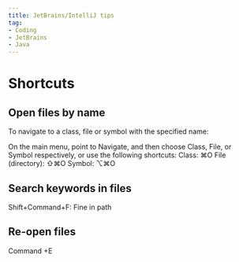 ```yaml
---
title: JetBrains/IntelliJ tips
tag:
- Coding
- JetBrains
- Java
---
```


# Shortcuts

## Open files by name

To navigate to a class, file or symbol with the specified name:

On the main menu, point to Navigate, and then choose Class, File, or Symbol respectively, or use the following shortcuts:
Class: ⌘O
File (directory): ⇧⌘O
Symbol: ⌥⌘O

## Search keywords in files

Shift+Command+F: Fine in path

## Re-open files

Command +E